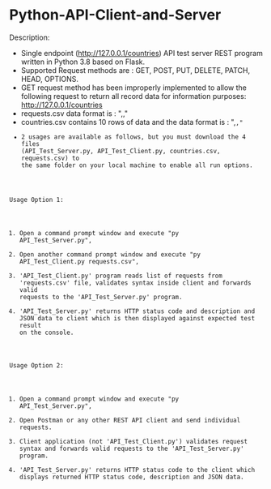 # Python-API-Client-and-Server
Description:
- Single endpoint (http://127.0.0.1/countries) API test server REST program written in Python 3.8 based on Flask.
- Supported Request methods are : GET, POST, PUT, DELETE, PATCH, HEAD, OPTIONS.
- GET request method has been improperly implemented to allow the following request to return all record data for information purposes:
  http://127.0.0.1/countries
- requests.csv data format is : "<request method>,<request url>,<expected returned http status code>"
- countries.csv contains 10 rows of data and the data format is : "<name>,<code>,<capital>"
- 2 usages are available as follows, but you must download the 4 files (API_Test_Server.py, API_Test_Client.py, countries.csv, requests.csv) to the same folder on your local machine to enable all run options.

Usage Option 1:
1) Open a command prompt window and execute "py API_Test_Server.py",
2) Open another command prompt window and execute "py API_Test_Client.py requests.csv",
3) 'API_Test_Client.py' program reads list of requests from 'requests.csv' file, validates syntax inside client and forwards valid requests to the 'API_Test_Server.py' program. 
4) 'API_Test_Server.py' returns HTTP status code and description and JSON data to client which is then displayed against expected test result on the console.

Usage Option 2:
1) Open a command prompt window and execute "py API_Test_Server.py",
2) Open Postman or any other REST API client and send individual requests.
3) Client application (not 'API_Test_Client.py') validates request syntax and forwards valid requests to the 'API_Test_Server.py' program. 
4) 'API_Test_Server.py' returns HTTP status code to the client which displays returned HTTP status code, description and JSON data. 


